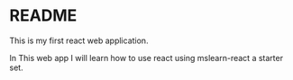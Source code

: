 # README  

This is my first react web application.  

In This web app I will learn how to use react using mslearn-react a starter set.